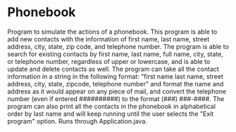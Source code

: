 # Phonebook
Program to simulate the actions of a phonebook.  This program is able to add new contacts with the information of first name, last name, 
street address, city, state, zip code, and telephone number.  The program is able to search for existing contacts by first name, last name, full name, city, state, or telephone number, regardless of upper or lowercase, and is able to update and delete contacts as well.  The program can take all the contact information in a string in the following format: "first name last name, street address, city, state, 
zipcode, telephone number" and format the name and address as it would appear on any piece of mail, and convert the telephone number (even if entered ##########) to the format (###) ###-####.  The program can also print all the contacts in the phonebook in alphabetical order by last name and will keep running until the user selects the "Exit program" option.  Runs through Application.java.
